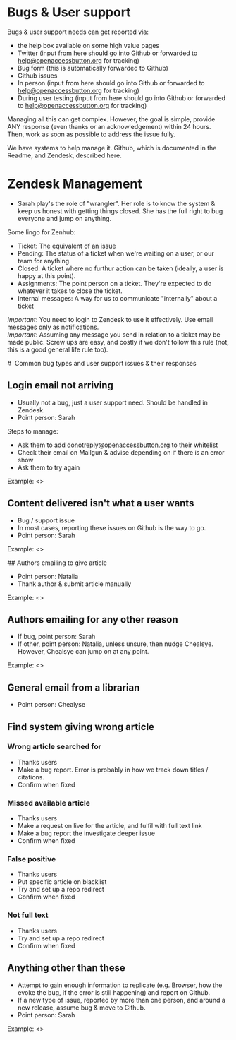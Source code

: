 # Bugs & User support

Bugs & user support needs can get reported via:
* the help box available on some high value pages
* Twitter (input from here should go into Github or forwarded to help@openaccessbutton.org for tracking)
* Bug form (this is automatically forwarded to Github)
* Github issues
* In person (input from here should go into Github or forwarded to help@openaccessbutton.org for tracking)
* During user testing (input from here should go into Github or forwarded to help@openaccessbutton.org for tracking)

Managing all this can get complex. However, the goal is simple, provide ANY response (even thanks or an acknowledgement) within 24 hours. Then, work as soon as possible to address the issue fully.

We have systems to help manage it. Github, which is documented in the Readme, and Zendesk, described here.

#  Zendesk Management

* Sarah play's the role of "wrangler". Her role is to know the system & keep us honest with getting things closed. She has the full right to bug everyone and jump on anything.

Some lingo for Zenhub:
* Ticket: The equivalent of an issue
* Pending: The status of a ticket when we're waiting on a user, or our team for anything.
* Closed: A ticket where no furthur action can be taken (ideally, a user is happy at this point).
* Assignments: The point person on a ticket. They're expected to do whatever it takes to close the ticket.
* Internal messages: A way for us to communicate "internally" about a ticket

*Important*: You need to login to Zendesk to use it effectively. Use email messages only as notifications.  
*Important*: Assuming any message you send in relation to a ticket may be made public. Screw ups are easy, and costly if we don't follow this rule (not, this is a good general life rule too).

#  Common bug types and user support issues & their responses

## Login email not arriving

* Usually not a bug, just a user support need. Should be handled in Zendesk.
* Point person: Sarah

Steps to manage:
* Ask them to add donotreply@openaccessbutton.org to their whitelist
* Check their email on Mailgun & advise depending on if there is an error show
* Ask them to try again

Example: <<insert>>

## Content delivered isn't what a user wants

* Bug / support issue
* In most cases, reporting these issues on Github is the way to go.
* Point person: Sarah

Example: <<insert>>

## Authors emailing to give article

* Point person: Natalia
* Thank author & submit article manually

Example: <<insert>>

## Authors emailing for any other reason

* If bug, point person: Sarah
* If other, point person: Natalia, unless unsure, then nudge Chealsye. However, Chealsye can jump on at any point.

Example: <<insert>>

## General email from a librarian

* Point person: Chealyse

## Find system giving wrong article

### Wrong article searched for

* Thanks users
* Make a bug report. Error is probably in how we track down titles / citations.
* Confirm when fixed

### Missed available article

* Thanks users
* Make a request on live for the article, and fulfil with full text link
* Make a bug report the investigate deeper issue
* Confirm when fixed

### False positive

* Thanks users
* Put specific article on blacklist
* Try and set up a repo redirect
* Confirm when fixed


### Not full text

* Thanks users
* Try and set up a repo redirect
* Confirm when fixed

## Anything other than these

* Attempt to gain enough information to replicate (e.g. Browser, how the evoke the bug, if the error is still happening) and report on Github.
* If a new type of issue, reported by more than one person, and around a new release, assume bug & move to Github.
* Point person: Sarah

Example: <<insert>>

